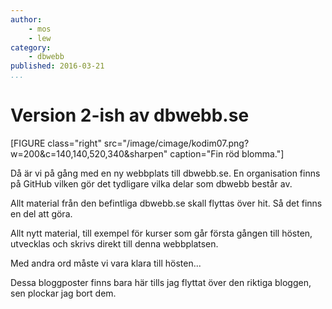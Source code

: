 ```yaml
---
author: 
    - mos
    - lew
category:
    - dbwebb
published: 2016-03-21
...
```

Version 2-ish av dbwebb.se
===================================

[FIGURE class="right" src="/image/cimage/kodim07.png?w=200&c=140,140,520,340&sharpen" caption="Fin röd blomma."]

Då är vi på gång med en ny webbplats till dbwebb.se. En organisation finns på GitHub vilken gör det tydligare vilka delar som dbwebb består av.

Allt material från den befintliga dbwebb.se skall flyttas över hit. Så det finns en del att göra.

<!--more-->

Allt nytt material, till exempel för kurser som går första gången till hösten, utvecklas och skrivs direkt till denna webbplatsen.

Med andra ord måste vi vara klara till hösten...

Dessa bloggposter finns bara här tills jag flyttat över den riktiga bloggen, sen plockar jag bort dem.
